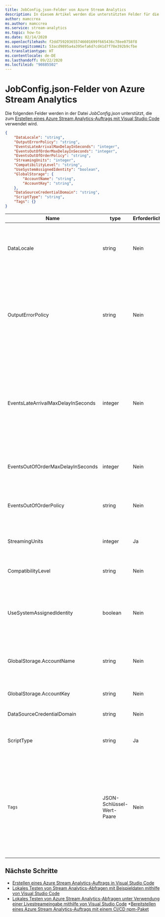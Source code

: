 ```yaml
---
title: JobConfig.json-Felder von Azure Stream Analytics
description: In diesem Artikel werden die unterstützten Felder für die Datei JobConfig.json von Azure Stream Analytics aufgelistet, die zum Erstellen von Aufträgen in Visual Studio Code verwendet wird.
author: mamccrea
ms.author: mamccrea
ms.service: stream-analytics
ms.topic: how-to
ms.date: 02/14/2020
ms.openlocfilehash: f2dd759203655746601699f665436c78ee0758f8
ms.sourcegitcommit: 53acd9895a4a395efa6d7cd41d7f78e392b9cfbe
ms.translationtype: HT
ms.contentlocale: de-DE
ms.lasthandoff: 09/22/2020
ms.locfileid: "90885502"
---
```

# <a name="azure-stream-analytics-jobconfigjson-fields"></a>JobConfig.json-Felder von Azure Stream Analytics

Die folgenden Felder werden in der Datei *JobConfig.json* unterstützt, die zum [Erstellen eines Azure Stream Analytics-Auftrags mit Visual Studio Code](quick-create-visual-studio-code.md) verwendet wird.

```json
{
    "DataLocale": "string",
    "OutputErrorPolicy": "string",
    "EventsLateArrivalMaxDelayInSeconds": "integer",
    "EventsOutOfOrderMaxDelayInSeconds": "integer",
    "EventsOutOfOrderPolicy": "string",
    "StreamingUnits": "integer",
    "CompatibilityLevel": "string",
    "UseSystemAssignedIdentity": "boolean",
    "GlobalStorage": {
        "AccountName": "string",
        "AccountKey": "string",
    },
    "DataSourceCredentialDomain": "string",
    "ScriptType": "string",
    "Tags": {}
}
```

|Name|type|Erforderlich|value|
|----|----|--------|-----|
|DataLocale|string|Nein|Das Datengebietsschema des Stream Analytics-Auftrags. Wert sollte der Name eines unterstützten Auftrags sein. Standardeinstellung ist „en-US“, wenn keine Angabe gemacht wurde.|
|OutputErrorPolicy|string|Nein|Gibt die Richtlinie an, die auf Ereignisse angewendet werden soll, die bei der Ausgabe eintreffen und aufgrund einer fehlerhaften Formatierung (fehlende Spaltenwerte, Spaltenwerte falschen Typs oder falscher Größe) nicht in den externen Speicher geschrieben werden können. - Beenden oder Ablegen|
|EventsLateArrivalMaxDelayInSeconds|integer|Nein|Die maximal akzeptable Verzögerung in Sekunden, bei der verspätet eintreffende Ereignisse mit einbezogen werden könnten. Der unterstützte Bereich ist -1 bis 1814399 (20,23:59:59 Tage) und -1 wird verwendet, um die Wartezeit auf unbestimmte Zeit festzulegen. Wenn die Eigenschaft nicht vorhanden ist, wird sie so interpretiert, dass sie einen Wert von -1 hat.|
|EventsOutOfOrderMaxDelayInSeconds|integer|Nein|Die maximal akzeptable Verzögerung in Sekunden, bei der Störereignisse so angepasst werden können, dass sie wieder normal sind.|
|EventsOutOfOrderPolicy|string|Nein|Gibt die Richtlinie an, die auf Ereignisse angewendet werden soll, die im Eingangsereignisdatenstrom als Störereignisse ankommen. - Anpassen oder Ablegen|
|StreamingUnits|integer|Ja|Gibt die Anzahl der Streamingeinheiten an, die der Streamingauftrag verwendet.|
|CompatibilityLevel|string|Nein|Steuert bestimmte Laufzeitverhalten des Streamingauftrags. - Die folgenden Werte sind zulässig: „1.0“, „1.1“, „1.2“|
|UseSystemAssignedIdentity|boolean|Nein|Legen Sie „true“ fest, damit dieser Auftrag unter Verwendung einer verwalteten Azure Active Directory-Identität als er selbst mit anderen Azure-Diensten kommunizieren kann.|
|GlobalStorage.AccountName|string|Nein|Das globale Speicherkonto wird zum Speichern von Inhalten zu Ihrem Stream Analytics-Auftrag verwendet, z. B. Momentaufnahmen für die SQL-Verweisdaten.|
|GlobalStorage.AccountKey|string|Nein|Entsprechender Schlüssel für das globale Speicherkonto.|
|DataSourceCredentialDomain|string|Nein|Reservierte Eigenschaft für die lokale Speicherung von Anmeldeinformationen.|
|ScriptType|string|Ja|Reservierte Eigenschaft zur Angabe des Typs dieser Quelldatei. Akzeptabler Wert ist „JobConfig“ für „JobConfig.json“.|
|`Tags`|JSON-Schlüssel-Wert-Paare|Nein|Tags sind Name/Wert-Paare, die Ihnen das Kategorisieren von Ressourcen und die Anzeige einer konsolidierten Abrechnung ermöglichen, indem Sie dasselbe Tag auf mehrere Ressourcen und Ressourcengruppen anwenden. Bei Tagnamen wird nicht zwischen Groß- und Kleinschreibung unterschieden und bei Tagwerten wird die Groß- und Kleinschreibung beachtet.|

## <a name="next-steps"></a>Nächste Schritte

* [Erstellen eines Azure Stream Analytics-Auftrags in Visual Studio Code](quick-create-visual-studio-code.md)
* [Lokales Testen von Stream Analytics-Abfragen mit Beispieldaten mithilfe von Visual Studio Code](visual-studio-code-local-run.md)
* [Lokales Testen von Azure Stream Analytics-Abfragen unter Verwendung einer Livestreameingabe mithilfe von Visual Studio Code](visual-studio-code-local-run-live-input.md)
*[Bereitstellen eines Azure Stream Analytics-Auftrags mit einem CI/CD npm-Paket](setup-cicd-vs-code.md)